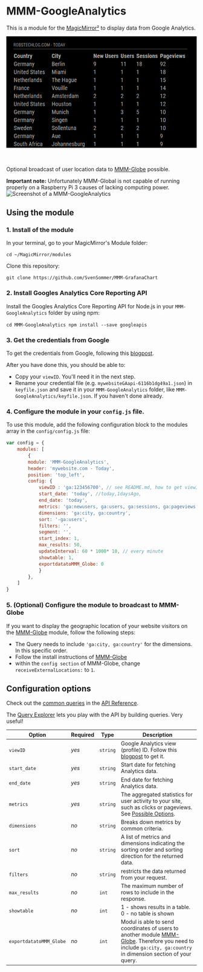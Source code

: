 # MMM-GoogleAnalytics

This is a module for the [MagicMirror²](https://github.com/MichMich/MagicMirror/) to display data from Google Analytics.

![Screenshot of a MMM-GoogleAnalytics](https://github.com/SvenSommer/MMM-GoogleAnalytics/blob/master/MMM_GoogleAnalytics_screenshot.png?raw=true)

<br>

Optional broadcast of user location data to [MMM-Globe](https://github.com/SvenSommer/MMM-Globe) possible.<p>
**Important note:** Unfortunately MMM-Global is not capable of running properly on a Raspberry Pi 3 causes of lacking computing power.
![Screenshot of a MMM-GoogleAnalytics](https://github.com/SvenSommer/MMM-GoogleAnalytics/blob/master/MMM-GoogleAnalytics_animated.gif?raw=true)

## Using the module
### 1. Install of the module

In your terminal, go to your MagicMirror's Module folder:
````
cd ~/MagicMirror/modules
````

Clone this repository:
````
git clone https://github.com/SvenSommer/MMM-GrafanaChart
````

### 2. Install Googles Analytics Core Reporting API
Install the Googles Analytics Core Reporting API for Node.js in your ``MMM-GoogleAnalytics`` folder by using npm:

`
cd MMM-GoogleAnalytics
npm install --save googleapis
`
### 3. Get the credentials from Google
To get the credentials from Google, following this [blogpost](http://robstechlog.com/2017/07/19/display-website-statistics-smart-mirror-mmm-googleanalytics/).

After you have done this, you should be able to:
* Copy your ``viewID``. You'll need it in the next step.
* Rename your credential file (e.g. ``mywebsiteGAapi-6116b1dg49a1.json``) in ``keyfile.json`` and save it in your ``MMM-GoogleAnalytics`` folder, like ``MMM-GoogleAnalytics/keyfile.json``. If you haven't done already.

### 4. Configure the module in your `config.js` file.
To use this module, add the following configuration block to the modules array in the `config/config.js` file:
```js
var config = {
    modules: [
        {
        module: 'MMM-GoogleAnalytics',
        header: 'mywebsite.com - Today',
        position: 'top_left',
        config: {
            viewID : 'ga:123456700', // see README.md, how to get viewID and your keyfile.json
            start_date: 'today', //today,1daysAgo,
            end_date: 'today',
            metrics: 'ga:newusers, ga:users, ga:sessions, ga:pageviews,  ga:sessionDuration',
            dimensions: 'ga:city, ga:country',
            sort: '-ga:users',
            filters: '',
            segment: '',
            start_index: 1,
            max_results: 50,
            updateInterval: 60 * 1000* 10, // every minute
            showtable: 1,
            exportdatatoMMM_Globe: 0
            }
        },
    ]
}
```
### 5. (Optional) Configure the module to broadcast to MMM-Globe
If you want to display the geographic  location of your website visitors on the [MMM-Globe](https://github.com/SvenSommer/MMM-Globe) module, follow the following steps:
* The Query needs to include ``'ga:city, ga:country'`` for the dimensions. In this specific order.
* Follow the install instructions of [MMM-Globe](https://github.com/SvenSommer/MMM-Globe)
* within the ``config section`` of MMM-Globe, change ``receiveExternalLocations:`` to ``1``.

## Configuration options
Check out the [common queries](https://developers.google.com/analytics/devguides/reporting/core/v3/common-queries) in the [API Reference](https://developers.google.com/analytics/devguides/reporting/core/v3/reference).

The [Query Explorer](https://ga-dev-tools.appspot.com/query-explorer/) lets you play with the API by building queries. Very useful!

| Option           | Required | Type | Description
|----------------- |-----------|-------|----------------
| `viewID`        | *yes*|`string`| Google Analytics view (profile) ID. Follow this [blogpost](http://robstechlog.com/2017/07/19/display-website-statistics-smart-mirror-mmm-googleanalytics/) to get it.
| `start_date`        | *yes*|`string`| Start date for fetching Analytics data.
| `end_date`        | *yes*|`string`| End date for fetching Analytics data.
| `metrics`        | *yes*|`string`| The aggregated statistics for user activity to your site, such as clicks or pageviews. See [Possible Options](https://developers.google.com/analytics/devguides/reporting/core/dimsmets).
| `dimensions`        | *no*|`string`| Breaks down metrics by common criteria.
| `sort`        | *no*|`string`| A list of metrics and dimensions indicating the sorting order and sorting direction for the returned data.
| `filters`        | *no*|`string`| restricts the data returned from your request.
| `max_results`        | *no*|`int`| The maximum number of rows to include in the response.
| `showtable` | *no*|`int`| 1 - shows results in a table. 0 - no table is shown
| `exportdatatoMMM_Globe` | *no*|`int`| Modul is able to send coordinates of users to another module [MMM-Globe](https://github.com/SvenSommer/MMM-Globe). Therefore you need to include ``ga:city, ga:country`` in dimension section of your query.
